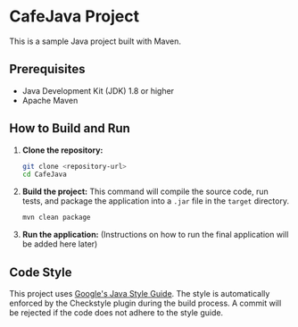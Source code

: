 # CafeJava Project

This is a sample Java project built with Maven.

## Prerequisites

- Java Development Kit (JDK) 1.8 or higher
- Apache Maven

## How to Build and Run

1.  **Clone the repository:**

    ```bash
    git clone <repository-url>
    cd CafeJava
    ```

2.  **Build the project:**
    This command will compile the source code, run tests, and package the application into a `.jar` file in the `target` directory.

    ```bash
    mvn clean package
    ```

3.  **Run the application:**
    (Instructions on how to run the final application will be added here later)

## Code Style

This project uses [Google's Java Style Guide](https://google.github.io/styleguide/javaguide.html). The style is automatically enforced by the Checkstyle plugin during the build process. A commit will be rejected if the code does not adhere to the style guide.
